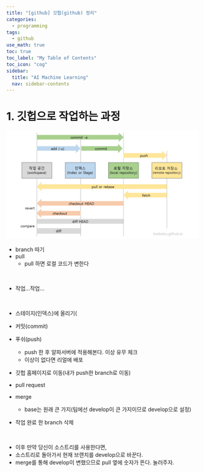 ```yaml
---
title: "[github] 깃헙(github) 정리" 
categories:
  - programming
tags:
  - github
use_math: true
toc: true
toc_label: "My Table of Contents"
toc_icon: "cog"
sidebar:
  title: "AI Machine Learning"
  nav: sidebar-contents
---
```


# 1. 깃헙으로 작업하는 과정

![image1](/assets/images/git/git_process.jpg)


* branch 따기
* pull 
    * pull 하면 로컬 코드가 변한다
<br />

* 작업...작업... 
<br />

* 스테이지(인덱스)에 올리기(
* 커밋(commit)
* 푸쉬(push)
    * push 한 후 알파서버에 적용해본다. 이상 유무 체크
    * 이상이 없다면 리얼에 배포

* 깃헙 홈페이지로 이동(내가 push한 branch로 이동) 
* pull request
* merge
    * base는 원래 큰 가지(팀에선 develop이 큰 가지이므로 develop으로 설정)
* 작업 완료 한 branch 삭제
<br />

* 이후 만약 당신이 소스트리를 사용한다면,
* 소스트리로 돌아가서 현재 브랜치를 develop으로 바꾼다.
* merge를 통해 develop이 변했으므로 pull 옆에 숫자가 뜬다. 눌러주자.

